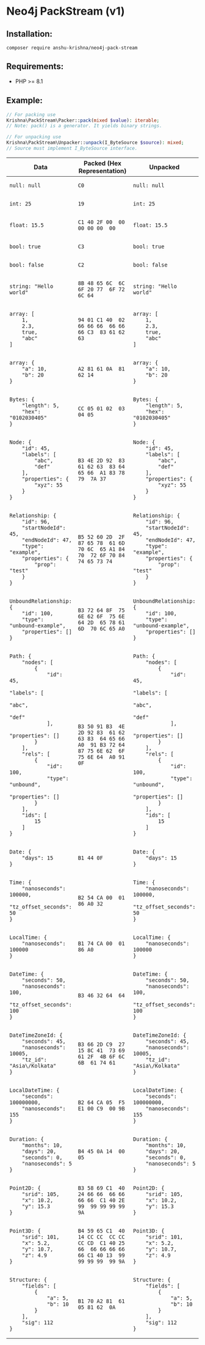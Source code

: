 # Neo4j PackStream (v1)

## Installation:
```
composer require anshu-krishna/neo4j-pack-stream
```
## Requirements:
- PHP >= 8.1

## Example:

```php
// For packing use
Krishna\PackStream\Packer::pack(mixed $value): iterable;
// Note: pack() is a generator. It yields binary strings.

// For unpacking use
Krishna\PackStream\Unpacker::unpack(I_ByteSource $source): mixed;
// Source must implement I_ByteSource interface.
```


<table>
<colgroup>
<col style="width: 30%" />
<col style="width: 40%" />
<col style="width: 30%" />
</colgroup>
<thead>
<tr class="header">
<th>Data</th>
<th>Packed (Hex Representation)</th>
<th>Unpacked</th>
</tr>
</thead>
<tbody>
<tr class="odd">
<td><pre><code>null: null</code></pre></td>
<td><pre><code>C0</code></pre></td>
<td><pre><code>null: null</code></pre></td>
</tr>
<tr class="even">
<td><pre><code>int: 25</code></pre></td>
<td><pre><code>19</code></pre></td>
<td><pre><code>int: 25</code></pre></td>
</tr>
<tr class="odd">
<td><pre><code>float: 15.5</code></pre></td>
<td><pre><code>C1 40 2F 00  00 00 00 00  00</code></pre></td>
<td><pre><code>float: 15.5</code></pre></td>
</tr>
<tr class="even">
<td><pre><code>bool: true</code></pre></td>
<td><pre><code>C3</code></pre></td>
<td><pre><code>bool: true</code></pre></td>
</tr>
<tr class="odd">
<td><pre><code>bool: false</code></pre></td>
<td><pre><code>C2</code></pre></td>
<td><pre><code>bool: false</code></pre></td>
</tr>
<tr class="even">
<td><pre><code>string: &quot;Hello world&quot;</code></pre></td>
<td><pre><code>8B 48 65 6C  6C 6F 20 77  6F 72 6C 64</code></pre></td>
<td><pre><code>string: &quot;Hello world&quot;</code></pre></td>
</tr>
<tr class="odd">
<td><pre><code>array: [
    1,
    2.3,
    true,
    &quot;abc&quot;
]</code></pre></td>
<td><pre><code>94 01 C1 40  02 66 66 66  66 66 66 C3  83 61 62 63</code></pre></td>
<td><pre><code>array: [
    1,
    2.3,
    true,
    &quot;abc&quot;
]</code></pre></td>
</tr>
<tr class="even">
<td><pre><code>array: {
    &quot;a&quot;: 10,
    &quot;b&quot;: 20
}</code></pre></td>
<td><pre><code>A2 81 61 0A  81 62 14</code></pre></td>
<td><pre><code>array: {
    &quot;a&quot;: 10,
    &quot;b&quot;: 20
}</code></pre></td>
</tr>
<tr class="odd">
<td><pre><code>Bytes: {
    &quot;length&quot;: 5,
    &quot;hex&quot;: &quot;0102030405&quot;
}</code></pre></td>
<td><pre><code>CC 05 01 02  03 04 05</code></pre></td>
<td><pre><code>Bytes: {
    &quot;length&quot;: 5,
    &quot;hex&quot;: &quot;0102030405&quot;
}</code></pre></td>
</tr>
<tr class="even">
<td><pre><code>Node: {
    &quot;id&quot;: 45,
    &quot;labels&quot;: [
        &quot;abc&quot;,
        &quot;def&quot;
    ],
    &quot;properties&quot;: {
        &quot;xyz&quot;: 55
    }
}</code></pre></td>
<td><pre><code>B3 4E 2D 92  83 61 62 63  83 64 65 66  A1 83 78 79  7A 37</code></pre></td>
<td><pre><code>Node: {
    &quot;id&quot;: 45,
    &quot;labels&quot;: [
        &quot;abc&quot;,
        &quot;def&quot;
    ],
    &quot;properties&quot;: {
        &quot;xyz&quot;: 55
    }
}</code></pre></td>
</tr>
<tr class="odd">
<td><pre><code>Relationship: {
    &quot;id&quot;: 96,
    &quot;startNodeId&quot;: 45,
    &quot;endNodeId&quot;: 47,
    &quot;type&quot;: &quot;example&quot;,
    &quot;properties&quot;: {
        &quot;prop&quot;: &quot;test&quot;
    }
}</code></pre></td>
<td><pre><code>B5 52 60 2D  2F 87 65 78  61 6D 70 6C  65 A1 84 70  72 6F 70 84
74 65 73 74</code></pre></td>
<td><pre><code>Relationship: {
    &quot;id&quot;: 96,
    &quot;startNodeId&quot;: 45,
    &quot;endNodeId&quot;: 47,
    &quot;type&quot;: &quot;example&quot;,
    &quot;properties&quot;: {
        &quot;prop&quot;: &quot;test&quot;
    }
}</code></pre></td>
</tr>
<tr class="even">
<td><pre><code>UnboundRelationship: {
    &quot;id&quot;: 100,
    &quot;type&quot;: &quot;unbound-example&quot;,
    &quot;properties&quot;: []
}</code></pre></td>
<td><pre><code>B3 72 64 8F  75 6E 62 6F  75 6E 64 2D  65 78 61 6D  70 6C 65 A0</code></pre></td>
<td><pre><code>UnboundRelationship: {
    &quot;id&quot;: 100,
    &quot;type&quot;: &quot;unbound-example&quot;,
    &quot;properties&quot;: []
}</code></pre></td>
</tr>
<tr class="odd">
<td><pre><code>Path: {
    &quot;nodes&quot;: [
        {
            &quot;id&quot;: 45,
            &quot;labels&quot;: [
                &quot;abc&quot;,
                &quot;def&quot;
            ],
            &quot;properties&quot;: []
        }
    ],
    &quot;rels&quot;: [
        {
            &quot;id&quot;: 100,
            &quot;type&quot;: &quot;unbound&quot;,
            &quot;properties&quot;: []
        }
    ],
    &quot;ids&quot;: [
        15
    ]
}</code></pre></td>
<td><pre><code>B3 50 91 B3  4E 2D 92 83  61 62 63 83  64 65 66 A0  91 B3 72 64
87 75 6E 62  6F 75 6E 64  A0 91 0F</code></pre></td>
<td><pre><code>Path: {
    &quot;nodes&quot;: [
        {
            &quot;id&quot;: 45,
            &quot;labels&quot;: [
                &quot;abc&quot;,
                &quot;def&quot;
            ],
            &quot;properties&quot;: []
        }
    ],
    &quot;rels&quot;: [
        {
            &quot;id&quot;: 100,
            &quot;type&quot;: &quot;unbound&quot;,
            &quot;properties&quot;: []
        }
    ],
    &quot;ids&quot;: [
        15
    ]
}</code></pre></td>
</tr>
<tr class="even">
<td><pre><code>Date: {
    &quot;days&quot;: 15
}</code></pre></td>
<td><pre><code>B1 44 0F</code></pre></td>
<td><pre><code>Date: {
    &quot;days&quot;: 15
}</code></pre></td>
</tr>
<tr class="odd">
<td><pre><code>Time: {
    &quot;nanoseconds&quot;: 100000,
    &quot;tz_offset_seconds&quot;: 50
}</code></pre></td>
<td><pre><code>B2 54 CA 00  01 86 A0 32</code></pre></td>
<td><pre><code>Time: {
    &quot;nanoseconds&quot;: 100000,
    &quot;tz_offset_seconds&quot;: 50
}</code></pre></td>
</tr>
<tr class="even">
<td><pre><code>LocalTime: {
    &quot;nanoseconds&quot;: 100000
}</code></pre></td>
<td><pre><code>B1 74 CA 00  01 86 A0</code></pre></td>
<td><pre><code>LocalTime: {
    &quot;nanoseconds&quot;: 100000
}</code></pre></td>
</tr>
<tr class="odd">
<td><pre><code>DateTime: {
    &quot;seconds&quot;: 50,
    &quot;nanoseconds&quot;: 100,
    &quot;tz_offset_seconds&quot;: 100
}</code></pre></td>
<td><pre><code>B3 46 32 64  64</code></pre></td>
<td><pre><code>DateTime: {
    &quot;seconds&quot;: 50,
    &quot;nanoseconds&quot;: 100,
    &quot;tz_offset_seconds&quot;: 100
}</code></pre></td>
</tr>
<tr class="even">
<td><pre><code>DateTimeZoneId: {
    &quot;seconds&quot;: 45,
    &quot;nanoseconds&quot;: 10005,
    &quot;tz_id&quot;: &quot;Asia\/Kolkata&quot;
}</code></pre></td>
<td><pre><code>B3 66 2D C9  27 15 8C 41  73 69 61 2F  4B 6F 6C 6B  61 74 61</code></pre></td>
<td><pre><code>DateTimeZoneId: {
    &quot;seconds&quot;: 45,
    &quot;nanoseconds&quot;: 10005,
    &quot;tz_id&quot;: &quot;Asia\/Kolkata&quot;
}</code></pre></td>
</tr>
<tr class="odd">
<td><pre><code>LocalDateTime: {
    &quot;seconds&quot;: 100000000,
    &quot;nanoseconds&quot;: 155
}</code></pre></td>
<td><pre><code>B2 64 CA 05  F5 E1 00 C9  00 9B</code></pre></td>
<td><pre><code>LocalDateTime: {
    &quot;seconds&quot;: 100000000,
    &quot;nanoseconds&quot;: 155
}</code></pre></td>
</tr>
<tr class="even">
<td><pre><code>Duration: {
    &quot;months&quot;: 10,
    &quot;days&quot;: 20,
    &quot;seconds&quot;: 0,
    &quot;nanoseconds&quot;: 5
}</code></pre></td>
<td><pre><code>B4 45 0A 14  00 05</code></pre></td>
<td><pre><code>Duration: {
    &quot;months&quot;: 10,
    &quot;days&quot;: 20,
    &quot;seconds&quot;: 0,
    &quot;nanoseconds&quot;: 5
}</code></pre></td>
</tr>
<tr class="odd">
<td><pre><code>Point2D: {
    &quot;srid&quot;: 105,
    &quot;x&quot;: 10.2,
    &quot;y&quot;: 15.3
}</code></pre></td>
<td><pre><code>B3 58 69 C1  40 24 66 66  66 66 66 66  C1 40 2E 99  99 99 99 99
9A</code></pre></td>
<td><pre><code>Point2D: {
    &quot;srid&quot;: 105,
    &quot;x&quot;: 10.2,
    &quot;y&quot;: 15.3
}</code></pre></td>
</tr>
<tr class="even">
<td><pre><code>Point3D: {
    &quot;srid&quot;: 101,
    &quot;x&quot;: 5.2,
    &quot;y&quot;: 10.7,
    &quot;z&quot;: 4.9
}</code></pre></td>
<td><pre><code>B4 59 65 C1  40 14 CC CC  CC CC CC CD  C1 40 25 66  66 66 66 66
66 C1 40 13  99 99 99 99  99 9A</code></pre></td>
<td><pre><code>Point3D: {
    &quot;srid&quot;: 101,
    &quot;x&quot;: 5.2,
    &quot;y&quot;: 10.7,
    &quot;z&quot;: 4.9
}</code></pre></td>
</tr>
<tr class="odd">
<td><pre><code>Structure: {
    &quot;fields&quot;: [
        {
            &quot;a&quot;: 5,
            &quot;b&quot;: 10
        }
    ],
    &quot;sig&quot;: 112
}</code></pre></td>
<td><pre><code>B1 70 A2 81  61 05 81 62  0A</code></pre></td>
<td><pre><code>Structure: {
    &quot;fields&quot;: [
        {
            &quot;a&quot;: 5,
            &quot;b&quot;: 10
        }
    ],
    &quot;sig&quot;: 112
}</code></pre></td>
</tr>
</tbody>
</table>
